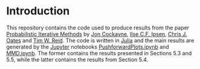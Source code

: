 # Introduction

This repository contains the code used to produce results from the paper [Probabilistic Iterative Methods](https://arxiv.org/abs/2012.12615) by [Jon Cockayne](www.joncockayne.com), [Ilse C.F. Ipsen](ipsen.math.ncsu.edu), [Chris J. Oates](oates.work) and [Tim W. Reid](https://math.sciences.ncsu.edu/people/twreid/).
The code is written in [Julia](julialang.org) and the main results are generated by the [Jupyter](jupyter.org) notebooks [PushforwardPlots.ipynb](julia/PushforwardPlots.ipynb) and [MMD.ipynb](julia/MMD.ipynb).
The former contains the results presented in Sections 5.3 and 5.5, while the latter contains the results from Section 5.4.
